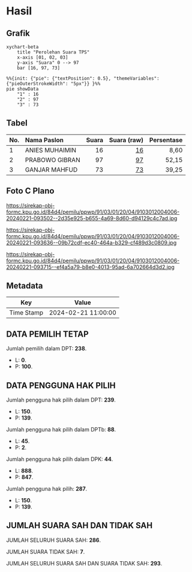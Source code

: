 # Hasil

## Grafik

```mermaid
xychart-beta
    title "Perolehan Suara TPS"
    x-axis [01, 02, 03]
    y-axis "Suara" 0 --> 97
    bar [16, 97, 73]
```

```mermaid
%%{init: {"pie": {"textPosition": 0.5}, "themeVariables": {"pieOuterStrokeWidth": "5px"}} }%%
pie showData
    "1" : 16
    "2" : 97
    "3" : 73
```

## Tabel

| No. | Nama Paslon    | Suara | Suara (raw) | Persentase |
|:--- |:-------------- | -----:| -----------:| ----------:|
| 1   | ANIES MUHAIMIN | 16    | [16][p-1]   | 8,60       |
| 2   | PRABOWO GIBRAN | 97    | [97][p-2]   | 52,15      |
| 3   | GANJAR MAHFUD  | 73    | [73][p-3]   | 39,25      |


[p-1]: https://github.com/gigit-pemilu/pemilu-2024-91-papua/blob/main/pilpres/hitung-suara/sub/91-papua/sub/03-jayapura/sub/01-sentani/sub/2004-sereh/sub/006-tps/sub/paslon-1.txt
[p-2]: https://github.com/gigit-pemilu/pemilu-2024-91-papua/blob/main/pilpres/hitung-suara/sub/91-papua/sub/03-jayapura/sub/01-sentani/sub/2004-sereh/sub/006-tps/sub/paslon-2.txt
[p-3]: https://github.com/gigit-pemilu/pemilu-2024-91-papua/blob/main/pilpres/hitung-suara/sub/91-papua/sub/03-jayapura/sub/01-sentani/sub/2004-sereh/sub/006-tps/sub/paslon-3.txt

## Foto C Plano

https://sirekap-obj-formc.kpu.go.id/84d4/pemilu/ppwp/91/03/01/20/04/9103012004006-20240221-093502--2d35e925-b655-4a69-8d60-d94129c4c7ad.jpg

https://sirekap-obj-formc.kpu.go.id/84d4/pemilu/ppwp/91/03/01/20/04/9103012004006-20240221-093636--09b72cdf-ec40-464a-b329-cf489d3c0809.jpg

https://sirekap-obj-formc.kpu.go.id/84d4/pemilu/ppwp/91/03/01/20/04/9103012004006-20240221-093715--ef4a5a79-b8e0-4013-95ad-6a702664d3d2.jpg


## Metadata

| Key        | Value               |
| ---------- | ------------------- |
| Time Stamp | 2024-02-21 11:00:00 |


## DATA PEMILIH TETAP

Jumlah pemilih dalam DPT: **238**.
 * L: **0**.
 * P: **100**.

## DATA PENGGUNA HAK PILIH

Jumlah pengguna hak pilih dalam DPT: **239**.
 * L: **150**.
 * P: **139**.

Jumlah pengguna hak pilih dalam DPTb: **88**.
 * L: **45**.
 * P: **2**.

Jumlah pengguna hak pilih dalam DPK: **44**.
 * L: **888**.
 * P: **847**.

Jumlah pengguna hak pilih: **287**.
 * L: **150**.
 * P: **139**.

## JUMLAH SUARA SAH DAN TIDAK SAH

JUMLAH SELURUH SUARA SAH: **286**.

JUMLAH SUARA TIDAK SAH: **7**.

JUMLAH SELURUH SUARA SAH DAN SUARA TIDAK SAH: **293**.



